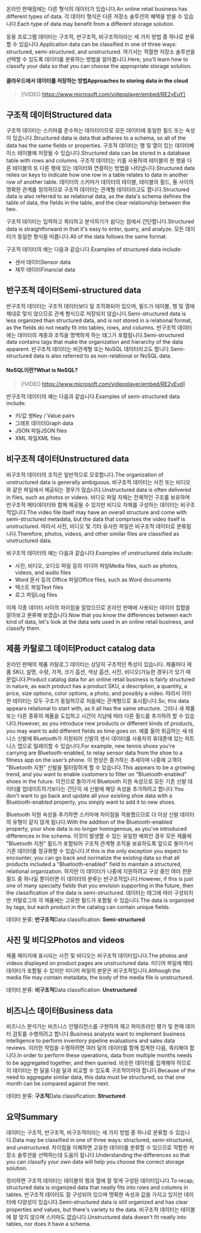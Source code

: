 <span data-ttu-id="df64d-101">온라인 판매점에는 다른 형식의 데이터가 있습니다.</span><span class="sxs-lookup"><span data-stu-id="df64d-101">An online retail business has different types of data.</span></span> <span data-ttu-id="df64d-102">각 데이터 형식은 다른 저장소 솔루션의 혜택을 받을 수 있습니다.</span><span class="sxs-lookup"><span data-stu-id="df64d-102">Each type of data may benefit from a different storage solution.</span></span> 

<span data-ttu-id="df64d-103">응용 프로그램 데이터는 구조적, 반구조적, 비구조적이라는 세 가지 방법 중 하나로 분류할 수 있습니다.</span><span class="sxs-lookup"><span data-stu-id="df64d-103">Application data can be classified in one of three ways: structured, semi-structured, and unstructured.</span></span> <span data-ttu-id="df64d-104">여기서는 적절한 저장소 솔루션을 선택할 수 있도록 데이터를 분류하는 방법을 알아봅니다.</span><span class="sxs-lookup"><span data-stu-id="df64d-104">Here, you'll learn how to classify your data so that you can choose the appropriate storage solution.</span></span>

#### <a name="approaches-to-storing-data-in-the-cloud"></a><span data-ttu-id="df64d-105">클라우드에서 데이터를 저장하는 방법</span><span class="sxs-lookup"><span data-stu-id="df64d-105">Approaches to storing data in the cloud</span></span>

> [!VIDEO https://www.microsoft.com/videoplayer/embed/RE2yEuY]

## <a name="structured-data"></a><span data-ttu-id="df64d-106">구조적 데이터</span><span class="sxs-lookup"><span data-stu-id="df64d-106">Structured data</span></span>

<span data-ttu-id="df64d-107">구조적 데이터는 스키마를 준수하는 데이터이므로 모든 데이터에 동일한 필드 또는 속성이 있습니다.</span><span class="sxs-lookup"><span data-stu-id="df64d-107">Structured data is data that adheres to a schema, so all of the data has the same fields or properties.</span></span> <span data-ttu-id="df64d-108">구조적 데이터는 행 및 열이 있는 데이터베이스 테이블에 저장될 수 있습니다.</span><span class="sxs-lookup"><span data-stu-id="df64d-108">Structured data can be stored in a database table with rows and columns.</span></span> <span data-ttu-id="df64d-109">구조적 데이터는 키를 사용하여 테이블의 한 행을 다른 테이블의 또 다른 행에 있는 데이터와 연결하는 방법을 나타냅니다.</span><span class="sxs-lookup"><span data-stu-id="df64d-109">Structured data relies on keys to indicate how one row in a table relates to data in another row of another table.</span></span> <span data-ttu-id="df64d-110">데이터의 스키마가 데이터의 테이블, 테이블의 필드, 둘 사이의 명확한 관계를 정의하므로 구조적 데이터는 관계형 데이터라고도 합니다.</span><span class="sxs-lookup"><span data-stu-id="df64d-110">Structured data is also referred to as relational data, as the data's schema defines the table of data, the fields in the table, and the clear relationship between the two.</span></span>

<span data-ttu-id="df64d-111">구조적 데이터는 입력하고 쿼리하고 분석하기가 쉽다는 점에서 간단합니다.</span><span class="sxs-lookup"><span data-stu-id="df64d-111">Structured data is straightforward in that it's easy to enter, query, and analyze.</span></span> <span data-ttu-id="df64d-112">모든 데이터가 동일한 형식을 따릅니다.</span><span class="sxs-lookup"><span data-stu-id="df64d-112">All of the data follows the same format.</span></span>

<span data-ttu-id="df64d-113">구조적 데이터의 예는 다음과 같습니다.</span><span class="sxs-lookup"><span data-stu-id="df64d-113">Examples of structured data include:</span></span>

- <span data-ttu-id="df64d-114">센서 데이터</span><span class="sxs-lookup"><span data-stu-id="df64d-114">Sensor data</span></span>
- <span data-ttu-id="df64d-115">재무 데이터</span><span class="sxs-lookup"><span data-stu-id="df64d-115">Financial data</span></span>

## <a name="semi-structured-data"></a><span data-ttu-id="df64d-116">반구조적 데이터</span><span class="sxs-lookup"><span data-stu-id="df64d-116">Semi-structured data</span></span>

<span data-ttu-id="df64d-117">반구조적 데이터는 구조적 데이터보다 덜 조직화되어 있으며, 필드가 테이블, 행 및 열에 제대로 맞지 않으므로 관계 형식으로 저장되지 않습니다.</span><span class="sxs-lookup"><span data-stu-id="df64d-117">Semi-structured data is less organized than structured data, and is not stored in a relational format, as the fields do not neatly fit into tables, rows, and columns.</span></span> <span data-ttu-id="df64d-118">반구조적 데이터에는 데이터의 계층과 조직을 명백하게 하는 태그가 포함됩니다.</span><span class="sxs-lookup"><span data-stu-id="df64d-118">Semi-structured data contains tags that make the organization and hierarchy of the data apparent.</span></span> <span data-ttu-id="df64d-119">반구조적 데이터는 비관계형 또는 NoSQL 데이터라고도 합니다.</span><span class="sxs-lookup"><span data-stu-id="df64d-119">Semi-structured data is also referred to as non-relational or NoSQL data.</span></span>

#### <a name="what-is-nosql"></a><span data-ttu-id="df64d-120">NoSQL이란?</span><span class="sxs-lookup"><span data-stu-id="df64d-120">What is NoSQL?</span></span>

> [!VIDEO https://www.microsoft.com/videoplayer/embed/RE2yEvd]

<span data-ttu-id="df64d-121">반구조적 데이터의 예는 다음과 같습니다.</span><span class="sxs-lookup"><span data-stu-id="df64d-121">Examples of semi-structured data include:</span></span>

- <span data-ttu-id="df64d-122">키/값 쌍</span><span class="sxs-lookup"><span data-stu-id="df64d-122">Key / Value pairs</span></span>
- <span data-ttu-id="df64d-123">그래프 데이터</span><span class="sxs-lookup"><span data-stu-id="df64d-123">Graph data</span></span>
- <span data-ttu-id="df64d-124">JSON 파일</span><span class="sxs-lookup"><span data-stu-id="df64d-124">JSON files</span></span>
- <span data-ttu-id="df64d-125">XML 파일</span><span class="sxs-lookup"><span data-stu-id="df64d-125">XML files</span></span>

## <a name="unstructured-data"></a><span data-ttu-id="df64d-126">비구조적 데이터</span><span class="sxs-lookup"><span data-stu-id="df64d-126">Unstructured data</span></span>

<span data-ttu-id="df64d-127">비구조적 데이터의 조직은 일반적으로 모호합니다.</span><span class="sxs-lookup"><span data-stu-id="df64d-127">The organization of unstructured data is generally ambiguous.</span></span> <span data-ttu-id="df64d-128">비구조적 데이터는 사진 또는 비디오와 같은 파일에서 제공되는 경우가 많습니다.</span><span class="sxs-lookup"><span data-stu-id="df64d-128">Unstructured data is often delivered in files, such as photos or videos.</span></span> <span data-ttu-id="df64d-129">비디오 파일 자체는 전체적인 구조를 보유하며 반구조적 메타데이터와 함께 제공될 수 있지만 비디오 자체를 구성하는 데이터는 비구조적입니다.</span><span class="sxs-lookup"><span data-stu-id="df64d-129">The video file itself may have an overall structure and come with semi-structured metadata, but the data that comprises the video itself is unstructured.</span></span> <span data-ttu-id="df64d-130">따라서 사진, 비디오 및 기타 유사한 파일은 비구조적 데이터로 분류됩니다.</span><span class="sxs-lookup"><span data-stu-id="df64d-130">Therefore, photos, videos, and other similar files are classified as unstructured data.</span></span>

<span data-ttu-id="df64d-131">비구조적 데이터의 예는 다음과 같습니다.</span><span class="sxs-lookup"><span data-stu-id="df64d-131">Examples of unstructured data include:</span></span>

- <span data-ttu-id="df64d-132">사진, 비디오, 오디오 파일 등의 미디어 파일</span><span class="sxs-lookup"><span data-stu-id="df64d-132">Media files, such as photos, videos, and audio files</span></span>
- <span data-ttu-id="df64d-133">Word 문서 등의 Office 파일</span><span class="sxs-lookup"><span data-stu-id="df64d-133">Office files, such as Word documents</span></span>
- <span data-ttu-id="df64d-134">텍스트 파일</span><span class="sxs-lookup"><span data-stu-id="df64d-134">Text files</span></span>
- <span data-ttu-id="df64d-135">로그 파일</span><span class="sxs-lookup"><span data-stu-id="df64d-135">Log files</span></span>

<span data-ttu-id="df64d-136">이제 각종 데이터 사이의 차이점을 알았으므로 온라인 판매에 사용되는 데이터 집합을 알아보고 분류해 보겠습니다.</span><span class="sxs-lookup"><span data-stu-id="df64d-136">Now that you know the differences between each kind of data, let's look at the data sets used in an online retail business, and classify them.</span></span>

## <a name="product-catalog-data"></a><span data-ttu-id="df64d-137">제품 카탈로그 데이터</span><span class="sxs-lookup"><span data-stu-id="df64d-137">Product catalog data</span></span>

<span data-ttu-id="df64d-138">온라인 판매의 제품 카탈로그 데이터는 상당히 구조적인 특성이 있습니다. 제품마다 제품 SKU, 설명, 수량, 가격, 크기 옵션, 색상 옵션, 사진, 비디오(가능한 경우)가 있기 때문입니다.</span><span class="sxs-lookup"><span data-stu-id="df64d-138">Product catalog data for an online retail business is fairly structured in nature, as each product has a product SKU, a description, a quantity, a price, size options, color options, a photo, and possibly a video.</span></span> <span data-ttu-id="df64d-139">따라서 이러한 데이터는 모두 구조가 동일하므로 처음에는 관계형으로 표시됩니다.</span><span class="sxs-lookup"><span data-stu-id="df64d-139">So, this data appears relational to start with, as it all has the same structure.</span></span> <span data-ttu-id="df64d-140">그러나 새 제품 또는 다른 종류의 제품을 도입하고 시간이 지남에 따라 다른 필드를 추가하려 할 수 있습니다.</span><span class="sxs-lookup"><span data-stu-id="df64d-140">However, as you introduce new products or different kinds of products, you may want to add different fields as time goes on.</span></span> <span data-ttu-id="df64d-141">예를 들어 취급하는 새 테니스 신발에 Bluetooth가 지원되어 신발의 센서 데이터를 사용자의 휴대폰에 있는 피트니스 앱으로 릴레이할 수 있습니다.</span><span class="sxs-lookup"><span data-stu-id="df64d-141">For example, new tennis shoes you're carrying are Bluetooth-enabled, to relay sensor data from the shoe to a fitness app on the user’s phone.</span></span> <span data-ttu-id="df64d-142">이 현상은 증가하는 추세이며 나중에 고객이 "Bluetooth 지원" 신발을 필터링하게 할 수 있습니다.</span><span class="sxs-lookup"><span data-stu-id="df64d-142">This appears to be a growing trend, and you want to enable customers to filter on "Bluetooth-enabled" shoes in the future.</span></span> <span data-ttu-id="df64d-143">이전으로 돌아가서 Bluetooth 지원 속성으로 모든 기존 신발 데이터를 업데이트하기보다는 간단히 새 신발에 해당 속성을 추가하려고 합니다.</span><span class="sxs-lookup"><span data-stu-id="df64d-143">You don't want to go back and update all your existing shoe data with a Bluetooth-enabled property, you simply want to add it to new shoes.</span></span>

<span data-ttu-id="df64d-144">Bluetooth 지원 속성을 추가하면 스키마에 차이점을 적용했으므로 더 이상 신발 데이터의 유형이 같지 않게 됩니다.</span><span class="sxs-lookup"><span data-stu-id="df64d-144">With the addition of the Bluetooth-enabled property, your shoe data is no longer homogenous, as you've introduced differences in the schema.</span></span> <span data-ttu-id="df64d-145">이것이 발생할 수 있는 유일한 예외인 경우 모든 제품에 "Bluetooth 지원" 필드가 포함되어 구조적 관계형 조직을 보유하도록 앞으로 돌아가서 기존 데이터를 정규화할 수 있습니다.</span><span class="sxs-lookup"><span data-stu-id="df64d-145">If this is the only exception you expect to encounter, you can go back and normalize the existing data so that all products included a "Bluetooth-enabled" field to maintain a structured, relational organization.</span></span> <span data-ttu-id="df64d-146">하지만 이 데이터가 나중에 지원하려고 구상 중인 여러 전문 필드 중 하나일 뿐이라면 이 데이터의 분류는 반구조적입니다.</span><span class="sxs-lookup"><span data-stu-id="df64d-146">However, if this is just one of many specialty fields that you envision supporting in the future, then the classification of the data is semi-structured.</span></span> <span data-ttu-id="df64d-147">데이터는 태그에 따라 구성되지만 카탈로그의 각 제품에는 고유한 필드가 포함될 수 있습니다.</span><span class="sxs-lookup"><span data-stu-id="df64d-147">The data is organized by tags, but each product in the catalog can contain unique fields.</span></span>

<span data-ttu-id="df64d-148">데이터 분류: **반구조적**</span><span class="sxs-lookup"><span data-stu-id="df64d-148">Data classification: **Semi-structured**</span></span>

## <a name="photos-and-videos"></a><span data-ttu-id="df64d-149">사진 및 비디오</span><span class="sxs-lookup"><span data-stu-id="df64d-149">Photos and videos</span></span>

<span data-ttu-id="df64d-150">제품 페이지에 표시되는 사진 및 비디오는 비구조적 데이터입니다.</span><span class="sxs-lookup"><span data-stu-id="df64d-150">The photos and videos displayed on product pages are unstructured data.</span></span> <span data-ttu-id="df64d-151">미디어 파일에 메타데이터가 포함될 수 있지만 미디어 파일의 본문은 비구조적입니다.</span><span class="sxs-lookup"><span data-stu-id="df64d-151">Although the media file may contain metadata, the body of the media file is unstructured.</span></span>

<span data-ttu-id="df64d-152">데이터 분류: **비구조적**</span><span class="sxs-lookup"><span data-stu-id="df64d-152">Data classification: **Unstructured**</span></span>

## <a name="business-data"></a><span data-ttu-id="df64d-153">비즈니스 데이터</span><span class="sxs-lookup"><span data-stu-id="df64d-153">Business data</span></span>

<span data-ttu-id="df64d-154">비즈니스 분석가는 비즈니스 인텔리전스를 구현하여 재고 파이프라인 평가 및 판매 데이터 검토를 수행하려고 합니다.</span><span class="sxs-lookup"><span data-stu-id="df64d-154">Business analysts want to implement business intelligence to perform inventory pipeline evaluations and sales data reviews.</span></span> <span data-ttu-id="df64d-155">이러한 작업을 수행하려면 여러 달의 데이터를 함께 집계한 다음, 쿼리해야 합니다.</span><span class="sxs-lookup"><span data-stu-id="df64d-155">In order to perform these operations, data from multiple months needs to be aggregated together, and then queried.</span></span> <span data-ttu-id="df64d-156">비슷한 데이터를 집계해야 하므로 이 데이터는 한 달을 다음 달과 비교할 수 있도록 구조적이어야 합니다.</span><span class="sxs-lookup"><span data-stu-id="df64d-156">Because of the need to aggregate similar data, this data must be structured, so that one month can be compared against the next.</span></span>

<span data-ttu-id="df64d-157">데이터 분류: **구조적**</span><span class="sxs-lookup"><span data-stu-id="df64d-157">Data classification: **Structured**</span></span>

## <a name="summary"></a><span data-ttu-id="df64d-158">요약</span><span class="sxs-lookup"><span data-stu-id="df64d-158">Summary</span></span>

<span data-ttu-id="df64d-159">데이터는 구조적, 반구조적, 비구조적이라는 세 가지 방법 중 하나로 분류할 수 있습니다.</span><span class="sxs-lookup"><span data-stu-id="df64d-159">Data may be classified in one of three ways: structured, semi-structured, and unstructured.</span></span> <span data-ttu-id="df64d-160">차이점을 이해하면 고유한 데이터를 분류할 수 있으므로 적합한 저장소 솔루션을 선택하는데 도움이 됩니다.</span><span class="sxs-lookup"><span data-stu-id="df64d-160">Understanding the differences so that you can classify your own data will help you choose the correct storage solution.</span></span> 

<span data-ttu-id="df64d-161">정리하면 구조적 데이터는 테이블의 행과 열에 잘 맞게 구성된 데이터입니다.</span><span class="sxs-lookup"><span data-stu-id="df64d-161">To recap, structured data is organized data that neatly fits into rows and columns in tables.</span></span> <span data-ttu-id="df64d-162">반구조적 데이터도 잘 구성되어 있으며 명확한 속성과 값을 가지고 있지만 데이터에 다양성이 있습니다.</span><span class="sxs-lookup"><span data-stu-id="df64d-162">Semi-structured data is still organized and has clear properties and values, but there's variety to the data.</span></span> <span data-ttu-id="df64d-163">비구조적 데이터는 테이블에 잘 맞지 않으며 스키마도 없습니다.</span><span class="sxs-lookup"><span data-stu-id="df64d-163">Unstructured data doesn't fit neatly into tables, nor does it have a schema.</span></span>